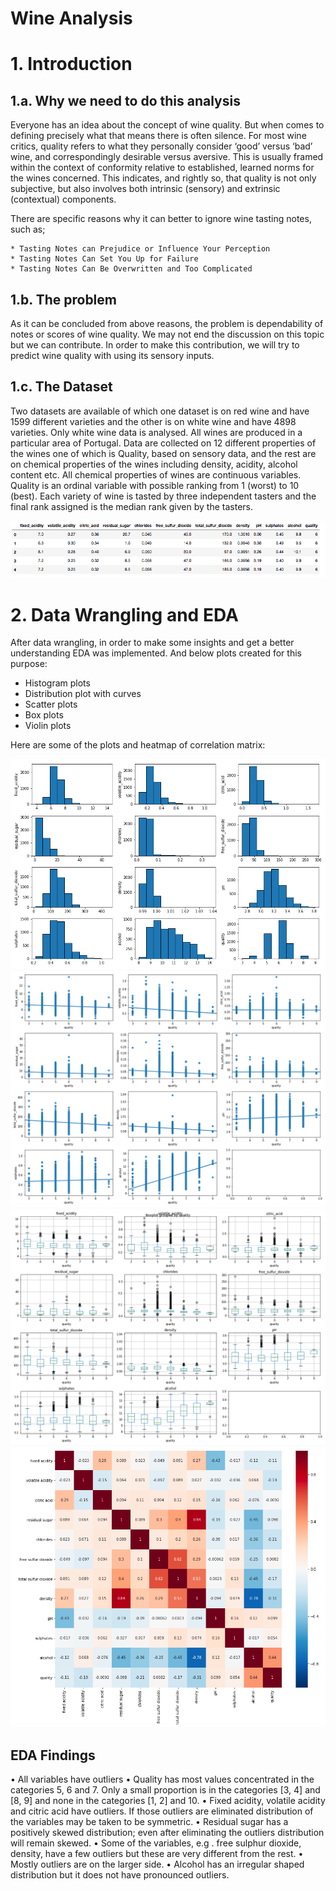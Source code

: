 # Wine Analysis

# 1. Introduction

  ## 1.a. Why we need to do this analysis
  
  Everyone has an idea about the concept of wine quality. But when comes to defining precisely what that means there is often silence. For most wine critics, quality refers to what they personally consider ‘good’ versus ‘bad’ wine, and correspondingly desirable versus aversive. This is usually framed within the context of conformity relative to established, learned norms for the wines concerned. This indicates, and rightly so, that quality is not only subjective, but also involves both intrinsic (sensory) and extrinsic (contextual) components.
  
  There are specific reasons why it can better to ignore wine tasting notes, such as;
  
    * Tasting Notes can Prejudice or Influence Your Perception
    * Tasting Notes Can Set You Up for Failure
    * Tasting Notes Can Be Overwritten and Too Complicated
 
  ## 1.b. The problem

  As it can be concluded from above reasons, the problem is dependability of notes or scores of wine quality. We may not end the discussion on this topic but we can contribute. In order to make this contribution, we will try to predict wine quality with using its sensory inputs. 
  
  ## 1.c. The Dataset

  Two datasets are available of which one dataset is on red wine and have 1599 different varieties and the other is on white wine and have 4898 varieties. Only white wine data is analysed. All wines are produced in a particular area of Portugal. Data are collected on 12 different properties of the wines one of which is Quality, based on sensory data, and the rest are on chemical properties of the wines including density, acidity, alcohol content etc. All chemical properties of wines are continuous variables. Quality is an ordinal variable with possible ranking from 1 (worst) to 10 (best). Each variety of wine is tasted by three independent tasters and the final rank assigned is the median rank given by the tasters.

![](images/winedataset.png)

# 2. Data Wrangling and EDA

After data wrangling, in order to make some insights and get a better understanding EDA was implemented. And below plots created for this purpose:
  * Histogram plots
  * Distribution plot with curves
  * Scatter plots
  * Box plots
  * Violin plots
 
Here are some of the plots and heatmap of correlation matrix:

<img src="images/histogram.png">
<img src="images/scatter.png">
<img src="images/box.png">
<img src="images/correlation.png">
  
 ## EDA Findings
•	All variables have outliers
•	Quality has most values concentrated in the categories 5, 6 and 7. Only a small proportion is in the categories [3, 4] and [8, 9] and none in the categories [1, 2] and 10.
•	Fixed acidity, volatile acidity and citric acid have outliers. If those outliers are eliminated distribution of the variables may be taken to be symmetric.
•	Residual sugar has a positively skewed distribution; even after eliminating the outliers distribution will remain skewed.
•	Some of the variables, e.g . free sulphur dioxide, density, have a few outliers but these are very different from the rest.
•	Mostly outliers are on the larger side.
•	Alcohol has an irregular shaped distribution but it does not have pronounced outliers.






